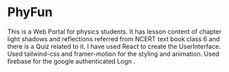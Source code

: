 # PhyFun

This is a Web Portal for physics students.
It has lesson content of chapter light shadows and reflections referred from NCERT text book class 6 and there is a Quiz related to it.
I have used React to create the UserInterface.
Used tailwind-css and framer-motion for the styling and animation.
Used firebase for the google authenticated Logn .


